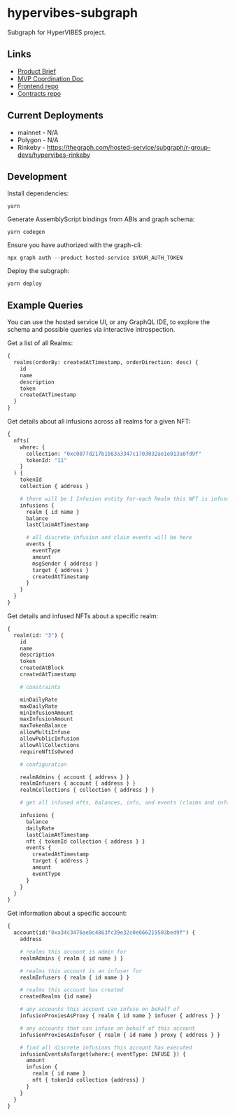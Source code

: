 # hypervibes-subgraph

Subgraph for HyperVIBES project.

## Links

* [Product Brief](https://docs.google.com/document/d/1NvztqdMAyLERTPuX5uHSnq8f5G0YVRaxNsq5UaXhQEw/edit?usp=sharing)
* [MVP Coordination Doc](https://docs.google.com/document/d/1dpMlzGeO4XfD6gBQoaTTXO2NxCCfA0hDYlTinJjCsfQ/edit?usp=sharing)
* [Frontend repo](https://github.com/R-Group-Devs/hypervibes-frontend)
* [Contracts repo](https://github.com/R-Group-Devs/hypervibes-contracts)

## Current Deployments

* mainnet - N/A
* Polygon - N/A
* Rinkeby - https://thegraph.com/hosted-service/subgraph/r-group-devs/hypervibes-rinkeby

## Development

Install dependencies:

```
yarn
```

Generate AssemblyScript bindings from ABIs and graph schema:

```
yarn codegen
```

Ensure you have authorized with the graph-cli:

```
npx graph auth --product hosted-service $YOUR_AUTH_TOKEN
```

Deploy the subgraph:

```
yarn deploy
```
## Example Queries

You can use the hosted service UI, or any GraphQL IDE, to explore the schema and
possible queries via interactive introspection.

Get a list of all Realms:

```graphql
{
  realms(orderBy: createdAtTimestamp, orderDirection: desc) {
    id
    name
    description
    token
    createdAtTimestamp
  }
}
```

Get details about all infusions across all realms for a given NFT:

```graphql
{
  nfts(
    where: {
      collection: "0xc0877d217b1b83a3347c1703032ae1e013a8fd9f"
      tokenId: "11"
    }
  ) {
    tokenId
    collection { address }

    # there will be 1 Infusion entity for-each Realm this NFT is infused in
    infusions {
      realm { id name }
      balance
      lastClaimAtTimestamp

      # all discrete infusion and claim events will be here
      events {
        eventType
        amount
        msgSender { address }
        target { address }
        createdAtTimestamp
      }
    }
  }
}

```

Get details and infused NFTs about a specific realm:

```graphql
{
  realm(id: "3") {
    id
    name
    description
    token
    createdAtBlock
    createdAtTimestamp

    # constraints

    minDailyRate
    maxDailyRate
    minInfusionAmount
    maxInfusionAmount
    maxTokenBalance
    allowMultiInfuse
    allowPublicInfusion
    allowAllCollections
    requireNftIsOwned

    # configuration

    realmAdmins { account { address } }
    realmInfusers { account { address } }
    realmCollections { collection { address } }

    # get all infused nfts, balances, info, and events (claims and infusions)

    infusions {
      balance
      dailyRate
      lastClaimAtTimestamp
      nft { tokenId collection { address } }
      events {
        createdAtTimestamp
        target { address }
        amount
        eventType
      }
    }
  }
}
```

Get information about a specific account:

```graphql
{
  account(id:"0xa34c3476ae0c4863fc39e32c0e666219503bed9f") {
    address

    # realms this account is admin for
    realmAdmins { realm { id name } }

    # realms this account is an infuser for
    realmInfusers { realm { id name } }

    # realms this account has created
    createdRealms {id name}

    # any accounts this account can infuse on behalf of
    infusionProxiesAsProxy { realm { id name } infuser { address } }

    # any accounts that can infuse on behalf of this account
    infusionProxiesAsInfuser { realm { id name } proxy { address } }

    # find all discrete infusions this account has executed
    infusionEventsAsTarget(where:{ eventType: INFUSE }) {
      amount
      infusion {
        realm { id name }
        nft { tokenId collection {address} }
      }
    }
  }
}
```



